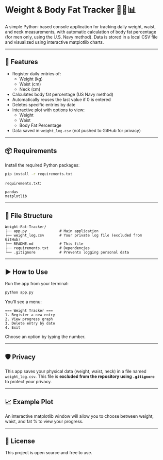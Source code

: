 # Weight & Body Fat Tracker 🏋️‍♂️📊

A simple Python-based console application for tracking daily weight, waist, and neck measurements, with automatic calculation of body fat percentage (for men only, using the U.S. Navy method). Data is stored in a local CSV file and visualized using interactive matplotlib charts.

---

## 🚀 Features

- Register daily entries of:
  - Weight (kg)
  - Waist (cm)
  - Neck (cm)
- Calculates body fat percentage (US Navy method)
- Automatically reuses the last value if 0 is entered
- Deletes specific entries by date
- Interactive plot with options to view:
  - Weight
  - Waist
  - Body Fat Percentage
- Data saved in `weight_log.csv` (not pushed to GitHub for privacy)

---

## 📦 Requirements

Install the required Python packages:

```bash
pip install -r requirements.txt
```

`requirements.txt`:
```
pandas
matplotlib
```

---

## 📂 File Structure

```
Weight-Fat-Tracker/
├── app.py               # Main application
├── weight_log.csv       # Your private log file (excluded from GitHub)
├── README.md            # This file
├── requirements.txt     # Dependencies
└── .gitignore           # Prevents logging personal data
```

---

## ▶️ How to Use

Run the app from your terminal:

```bash
python app.py
```

You'll see a menu:

```
=== Weight Tracker ===
1. Register a new entry
2. View progress graph
3. Delete entry by date
4. Exit
```

Choose an option by typing the number.

---

## 🛡️ Privacy

This app saves your physical data (weight, waist, neck) in a file named `weight_log.csv`. This file is **excluded from the repository using `.gitignore`** to protect your privacy.

---

## 📈 Example Plot

An interactive matplotlib window will allow you to choose between weight, waist, and fat % to view your progress.

---

## 📝 License

This project is open source and free to use.
